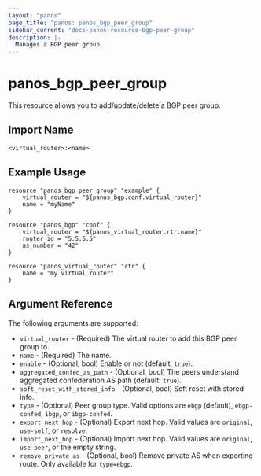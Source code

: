 ```yaml
---
layout: "panos"
page_title: "panos: panos_bgp_peer_group"
sidebar_current: "docs-panos-resource-bgp-peer-group"
description: |-
  Manages a BGP peer group.
---
```


# panos_bgp_peer_group

This resource allows you to add/update/delete a BGP peer group.


## Import Name

```
<virtual_router>:<name>
```


## Example Usage

```hcl
resource "panos_bgp_peer_group" "example" {
    virtual_router = "${panos_bgp.conf.virtual_router}"
    name = "myName"
}

resource "panos_bgp" "conf" {
    virtual_router = "${panos_virtual_router.rtr.name}"
    router_id = "5.5.5.5"
    as_number = "42"
}

resource "panos_virtual_router" "rtr" {
    name = "my virtual router"
}
```

## Argument Reference

The following arguments are supported:

* `virtual_router` - (Required) The virtual router to add this BGP
  peer group to.
* `name` - (Required) The name.
* `enable` - (Optional, bool) Enable or not (default: `true`).
* `aggregated_confed_as_path` - (Optional, bool) The peers understand aggregated confederation AS path (default: `true`).
* `soft_reset_with_stored_info` - (Optional, bool) Soft reset with stored info.
* `type` - (Optional) Peer group type.  Valid options are `ebgp` (default),
  `ebgp-confed`, `ibgp`, or `ibgp-confed`.
* `export_next_hop` - (Optional) Export next hop.  Valid values are
  `original`, `use-self`, or `resolve`.
* `import_next_hop` - (Optional) Import next hop.  Valid values are
  `original`, `use-peer`, or the empty string.
* `remove_private_as` - (Optional, bool) Remove private AS when exporting
  route.  Only available for `type=ebgp`.
